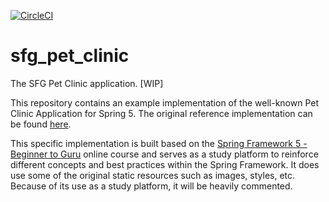 [![CircleCI](https://circleci.com/gh/rourei/sfg_pet_clinic.svg?style=svg)](https://app.circleci.com/pipelines/github/rourei/sfg_pet_clinic)

# sfg_pet_clinic

The SFG Pet Clinic application. [WIP]

This repository contains an example implementation of the well-known Pet Clinic Application for Spring 5. The original reference implementation can be found [here](https://github.com/spring-projects/spring-petclinic).

This specific implementation is built based on the [Spring Framework 5 - Beginner to Guru](https://www.udemy.com/course/spring-framework-5-beginner-to-guru/) online course and serves as a study platform to reinforce different concepts and best practices within the Spring Framework. It does use some of the original static resources such as images, styles, etc.
Because of its use as a study platform, it will be heavily commented.

